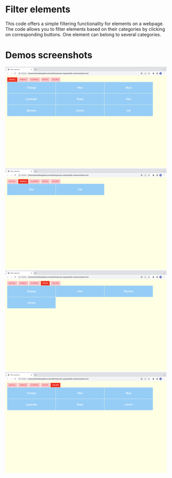 # Filter elements

This code offers a simple filtering functionality for elements on a webpage.   
The code allows you to filter elements based on their categories by clicking on corresponding buttons. One element can belong to several categories. 

# Demos screenshots 

![filter elements demo](filter-elements-01.png)  
![filter elements demo](filter-elements-02.png)  
![filter elements demo](filter-elements-03.png)  
![filter elements demo](filter-elements-04.png)  

